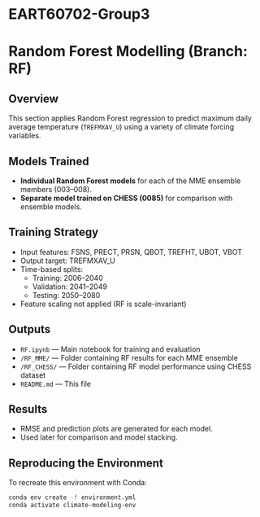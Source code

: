 # EART60702-Group3
# Random Forest Modelling (Branch: RF)

## Overview
This section applies Random Forest regression to predict maximum daily average temperature (`TREFMXAV_U`) using a variety of climate forcing variables.

## Models Trained
- **Individual Random Forest models** for each of the MME ensemble members (003–008).
- **Separate model trained on CHESS (0085)** for comparison with ensemble models.

## Training Strategy
- Input features: FSNS, PRECT, PRSN, QBOT, TREFHT, UBOT, VBOT
- Output target: TREFMXAV_U
- Time-based splits:
  - Training: 2006–2040
  - Validation: 2041–2049
  - Testing: 2050–2080
- Feature scaling not applied (RF is scale-invariant)

## Outputs
- `RF.ipynb` — Main notebook for training and evaluation
- `/RF_MME/` — Folder containing RF results for each MME ensemble
- `/RF_CHESS/` — Folder containing RF model performance using CHESS dataset
- `README.md` — This file

## Results
- RMSE and prediction plots are generated for each model.
- Used later for comparison and model stacking.

## Reproducing the Environment

To recreate this environment with Conda:

```bash
conda env create -f environment.yml
conda activate climate-modeling-env
